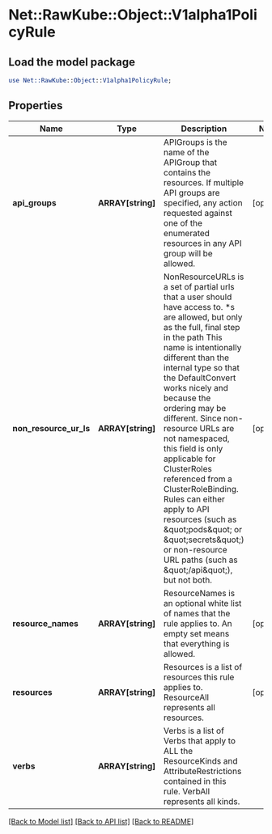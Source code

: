 # Net::RawKube::Object::V1alpha1PolicyRule

## Load the model package
```perl
use Net::RawKube::Object::V1alpha1PolicyRule;
```

## Properties
Name | Type | Description | Notes
------------ | ------------- | ------------- | -------------
**api_groups** | **ARRAY[string]** | APIGroups is the name of the APIGroup that contains the resources.  If multiple API groups are specified, any action requested against one of the enumerated resources in any API group will be allowed. | [optional] 
**non_resource_ur_ls** | **ARRAY[string]** | NonResourceURLs is a set of partial urls that a user should have access to.  *s are allowed, but only as the full, final step in the path This name is intentionally different than the internal type so that the DefaultConvert works nicely and because the ordering may be different. Since non-resource URLs are not namespaced, this field is only applicable for ClusterRoles referenced from a ClusterRoleBinding. Rules can either apply to API resources (such as \&quot;pods\&quot; or \&quot;secrets\&quot;) or non-resource URL paths (such as \&quot;/api\&quot;),  but not both. | [optional] 
**resource_names** | **ARRAY[string]** | ResourceNames is an optional white list of names that the rule applies to.  An empty set means that everything is allowed. | [optional] 
**resources** | **ARRAY[string]** | Resources is a list of resources this rule applies to.  ResourceAll represents all resources. | [optional] 
**verbs** | **ARRAY[string]** | Verbs is a list of Verbs that apply to ALL the ResourceKinds and AttributeRestrictions contained in this rule.  VerbAll represents all kinds. | 

[[Back to Model list]](../README.md#documentation-for-models) [[Back to API list]](../README.md#documentation-for-api-endpoints) [[Back to README]](../README.md)


